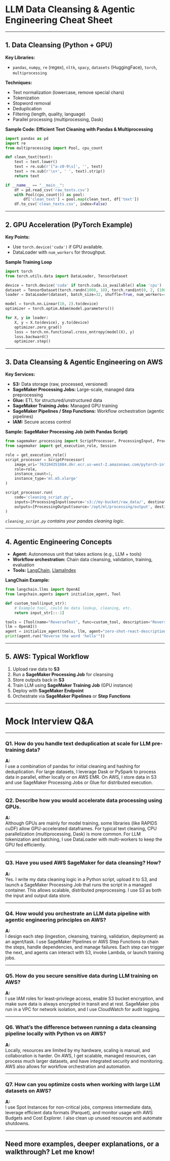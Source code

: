 # LLM Data Cleansing & Agentic Engineering Cheat Sheet

---

## 1. Data Cleansing (Python + GPU)

**Key Libraries:**  
- `pandas`, `numpy`, `re` (regex), `nltk`, `spacy`, `datasets` (HuggingFace), `torch`, `multiprocessing`

**Techniques:**  
- Text normalization (lowercase, remove special chars)
- Tokenization
- Stopword removal
- Deduplication
- Filtering (length, quality, language)
- Parallel processing (multiprocessing, Dask)

**Sample Code: Efficient Text Cleaning with Pandas & Multiprocessing**
```python
import pandas as pd
import re
from multiprocessing import Pool, cpu_count

def clean_text(text):
    text = text.lower()
    text = re.sub(r'[^a-z0-9\s]', '', text)
    text = re.sub(r'\s+', ' ', text).strip()
    return text

if __name__ == "__main__":
    df = pd.read_csv('raw_texts.csv')
    with Pool(cpu_count()) as pool:
        df['clean_text'] = pool.map(clean_text, df['text'])
    df.to_csv('clean_texts.csv', index=False)
```

---

## 2. GPU Acceleration (PyTorch Example)

**Key Points:**
- Use `torch.device('cuda')` if GPU available.
- DataLoader with `num_workers` for throughput.

**Sample Training Loop**
```python
import torch
from torch.utils.data import DataLoader, TensorDataset

device = torch.device('cuda' if torch.cuda.is_available() else 'cpu')
dataset = TensorDataset(torch.randn(1000, 10), torch.randint(0, 2, (1000,)))
loader = DataLoader(dataset, batch_size=32, shuffle=True, num_workers=4)

model = torch.nn.Linear(10, 2).to(device)
optimizer = torch.optim.Adam(model.parameters())

for X, y in loader:
    X, y = X.to(device), y.to(device)
    optimizer.zero_grad()
    loss = torch.nn.functional.cross_entropy(model(X), y)
    loss.backward()
    optimizer.step()
```

---

## 3. Data Cleansing & Agentic Engineering on AWS

**Key Services:**
- **S3:** Data storage (raw, processed, versioned)
- **SageMaker Processing Jobs:** Large-scale, managed data preprocessing
- **Glue:** ETL for structured/unstructured data
- **SageMaker Training Jobs:** Managed GPU training
- **SageMaker Pipelines / Step Functions:** Workflow orchestration (agentic pipelines)
- **IAM:** Secure access control

**Sample: SageMaker Processing Job (with Pandas Script)**
```python
from sagemaker.processing import ScriptProcessor, ProcessingInput, ProcessingOutput
from sagemaker import get_execution_role, Session

role = get_execution_role()
script_processor = ScriptProcessor(
    image_uri='763104351884.dkr.ecr.us-west-2.amazonaws.com/pytorch-inference:2.0-cpu-py310-ubuntu20.04-sagemaker',
    role=role,
    instance_count=1,
    instance_type='ml.m5.xlarge'
)

script_processor.run(
    code='cleaning_script.py',
    inputs=[ProcessingInput(source='s3://my-bucket/raw_data/', destination='/opt/ml/processing/input')],
    outputs=[ProcessingOutput(source='/opt/ml/processing/output', destination='s3://my-bucket/cleaned_data/')],
)
```
*`cleaning_script.py` contains your pandas cleaning logic.*

---

## 4. Agentic Engineering Concepts

- **Agent:** Autonomous unit that takes actions (e.g., LLM + tools)
- **Workflow orchestration:** Chain data cleansing, validation, training, evaluation
- **Tools:** [LangChain](https://python.langchain.com/), [LlamaIndex](https://docs.llamaindex.ai/)

**LangChain Example:**
```python
from langchain.llms import OpenAI
from langchain.agents import initialize_agent, Tool

def custom_tool(input_str):
    # Example tool, could be data lookup, cleaning, etc.
    return input_str[::-1]

tools = [Tool(name="ReverseText", func=custom_tool, description="Reverse a string")]
llm = OpenAI()
agent = initialize_agent(tools, llm, agent="zero-shot-react-description", verbose=True)
print(agent.run("Reverse the word 'hello'"))
```

---

## 5. AWS: Typical Workflow

1. Upload raw data to **S3**
2. Run a **SageMaker Processing Job** for cleansing
3. Store outputs back in **S3**
4. Train LLM using **SageMaker Training Job** (GPU instance)
5. Deploy with **SageMaker Endpoint**
6. Orchestrate via **SageMaker Pipelines** or **Step Functions**

---

# Mock Interview Q&A

---

### Q1. **How do you handle text deduplication at scale for LLM pre-training data?**
**A:**  
I use a combination of pandas for initial cleaning and hashing for deduplication. For large datasets, I leverage Dask or PySpark to process data in parallel, either locally or on AWS EMR. On AWS, I store data in S3 and use SageMaker Processing Jobs or Glue for distributed execution.

---

### Q2. **Describe how you would accelerate data processing using GPUs.**
**A:**  
Although GPUs are mainly for model training, some libraries (like RAPIDS cuDF) allow GPU-accelerated dataframes. For typical text cleaning, CPU parallelization (multiprocessing, Dask) is more common. For LLM tokenization and batching, I use DataLoader with multi-workers to keep the GPU fed efficiently.

---

### Q3. **Have you used AWS SageMaker for data cleansing? How?**
**A:**  
Yes. I write my data cleaning logic in a Python script, upload it to S3, and launch a SageMaker Processing Job that runs the script in a managed container. This allows scalable, distributed preprocessing. I use S3 as both the input and output data store.

---

### Q4. **How would you orchestrate an LLM data pipeline with agentic engineering principles on AWS?**
**A:**  
I design each step (ingestion, cleansing, training, validation, deployment) as an agent/task. I use SageMaker Pipelines or AWS Step Functions to chain the steps, handle dependencies, and manage failures. Each step can trigger the next, and agents can interact with S3, invoke Lambda, or launch training jobs.

---

### Q5. **How do you secure sensitive data during LLM training on AWS?**
**A:**  
I use IAM roles for least-privilege access, enable S3 bucket encryption, and make sure data is always encrypted in transit and at rest. SageMaker jobs run in a VPC for network isolation, and I use CloudWatch for audit logging.

---

### Q6. **What’s the difference between running a data cleansing pipeline locally with Python vs on AWS?**
**A:**  
Locally, resources are limited by my hardware, scaling is manual, and collaboration is harder. On AWS, I get scalable, managed resources, can process much larger datasets, and have integrated security and monitoring. AWS also allows for workflow orchestration and automation.

---

### Q7. **How can you optimize costs when working with large LLM datasets on AWS?**
**A:**  
I use Spot Instances for non-critical jobs, compress intermediate data, leverage efficient data formats (Parquet), and monitor usage with AWS Budgets and Cost Explorer. I also clean up unused resources and automate shutdowns.

---

## Need more examples, deeper explanations, or a walkthrough? Let me know!